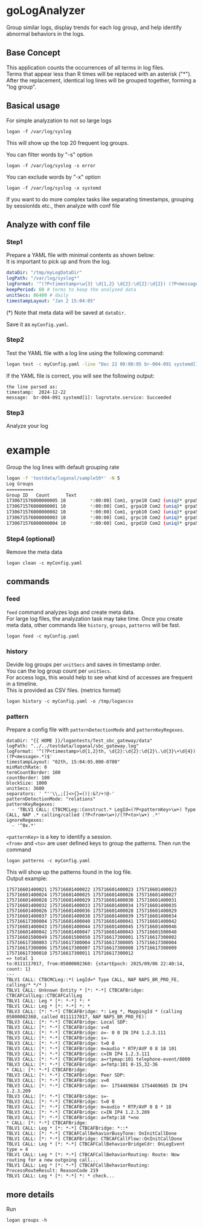 # goLogAnalyzer
Group similar logs, display trends for each log group, and help identify abnormal behaviors in the logs.  
  
## Base Concept  
This application counts the occurrences of all terms in log files.  
Terms that appear less than R times will be replaced with an asterisk ("*").  
After the replacement, identical log lines will be grouped together, forming a "log group".  
  
## Basical usage  
For simple analyzation to not so large logs
```
logan -f /var/log/syslog
```
This will show up the top 20 frequent log groups.  
  
You can filter words by "-s" option
```
logan -f /var/log/syslog -s error
```
  
You can exclude words by "-x" option
```
logan -f /var/log/syslog -x systemd
```
  
If you want to do more complex tasks like separating timestamps, grouping by sessionIds etc., then analyze with conf file 

## Analyze with conf file
### Step1
Prepare a YAML file with minimal contents as shown below:  
It is important to pick up <timestamp> and <message> from the log.  
```yaml
dataDir: "/tmp/myLogDataDir"
logPath: "/var/log/syslog*"
logFormat: '^(?P<timestamp>\w{3} \d{1,2} \d{2}:\d{2}:\d{2}) (?P<message>.*)$'
keepPeriod: 60 # terms to keep the analyzed data
unitSecs: 86400 # daily
timestampLayout: "Jan 2 15:04:05"
```
(*) Note that meta data will be saved at `dataDir`.    
  
Save it as `myConfig.yaml`.  
  
### Step2
Test the YAML file with a log line using the following command:
```sh
logan test -c myConfig.yaml -line "Dec 22 00:00:05 br-004-091 systemd[1]: logrotate.service: Succeeded"
```
If the YAML file is correct, you will see the following output:
```
the line parsed as:
timestamp:  2024-12-22
message:  br-004-091 systemd[1]: logrotate.service: Succeeded
```  
  
### Step3
Analyze your log  
# example  
Group the log lines with default grouping rate
```sh
logan -f 'testdata/loganal/sample50*' -N 5
Log Groups
==========
Group ID   Count      Text
1730671576000000005 10         *:00:00] Com1, grpe10 Com2 (uniq)* grpa50 (uniq)* <coM3> (uniq)* grpc20 (uniq)*
1730671576000000001 10         *:00:00] Com1, grpa10 Com2 (uniq)* grpa50 (uniq)* <coM3> (uniq)* grpa20 (uniq)*
1730671576000000002 10         *:00:00] Com1, grpb10 Com2 (uniq)* grpa50 (uniq)* <coM3> (uniq)* grpa20 (uniq)*
1730671576000000003 10         *:00:00] Com1, grpc10 Com2 (uniq)* grpa50 (uniq)* <coM3> (uniq)* grpb20 (uniq)*
1730671576000000004 10         *:00:00] Com1, grpd10 Com2 (uniq)* grpa50 (uniq)* <coM3> (uniq)* grpb20 (uniq)*
```
  
### Step4 (optional)
Remove the meta data
```
logan clean -c myConfig.yaml
```
  
## commands
### feed
`feed` command analyzes logs and create meta data.  
For large log files, the analyzation task may take time.
Once you create meta data, other commands like `history`, `groups`, `patterns` will be fast.
```
logan feed -c myConfig.yaml
```
  
### history
Devide log groups per `unitSecs` and saves in timestamp order.  
You can the log group count per `unitSecs`.  
For access logs, this would help to see what kind of accesses are frequent in a timeline.  
This is provided as CSV files. (metrics format)
```
logan history -c myConfig.yaml -o /tmp/logancsv
```
  
### pattern
Prepare a config file with `patternDetectionMode` and `patternKeyRegexes`.
```
dataDir: "{{ HOME }}/logantests/Test_sbc_gateway/data"
logPath: "../../testdata/loganal/sbc_gateway.log"
logFormat: '^(?P<timestamp>\d{1,2}th, \d{2}:\d{2}:\d{2}\.\d{3}\+\d{4}) (?P<message>.*)$'
timestampLayout: "02th, 15:04:05.000-0700"
minMatchRate: 0
termCountBorder: 100
countBorder: 100
blockSize: 1000
unitSecs: 3600
separators: ' "''\\,;[]<>{}=()|:&?/+!@-'
patternDetectionMode: "relations"
patternKeyRegexes:
  - 'TBLV1 CALL: CTBCMCLeg::Construct.* LegId=(?P<patternKey>\w+) Type CALL, NAP .* calling/called (?P<from>\w+)/(?P<to>\w+) .*'
ignoreRegexes:
  - '^0x.*'
```
`<patternKey>` is a key to identify a session.  
`<from>` and `<to>` are user defined keys to group the patterns.
Then run the command
```
logan patterns -c myConfig.yaml 
```
This will show up the patterns found in the log file.  
Output example:
```
175716601400021 175716601400022 175716601400023 175716601400023 175716601400024 175716601400025 175716601400026 175716601400027 175716601400028 175716601400029 175716601400030 175716601400031 175716601400032 175716601400033 175716601400034 175716601400035 175716601400026 175716601400036 175716601400028 175716601400029 175716601400037 175716601400038 175716601400039 175716601400034 175716617300004 175716601400040 175716601400041 175716601400042 175716601400043 175716601400044 175716601400045 175716601400046 175716601400042 175716601400047 175716601400043 175716601500048 175716601500049 175716601500050 175716617300001 175716617300002 175716617300003 175716617300004 175716617300005 175716617300004 175716617300006 175716617300007 175716617300008 175716617300009 175716617300010 175716617300011 175716617300012 
=> total 1
to:0111117017, from:05000002360: {startEpoch: 2025/09/06 22:40:14, count: 1}
---
TBLV1 CALL: CTBCMCLeg::*( LegId=* Type CALL, NAP NAPS_BR_PRO_FE, calling/* */* )
TBLV1 CALL: Unknown Entity * [*: *-*] CTBCAFBridge: CTBCAFCallLeg::CTBCAFCallLeg
TBLV1 CALL: Leg * [*: *-*] *: *
TBLV1 CALL: Leg * [*: *-*] *: *
TBLV3 CALL: [*: *-*] CTBCAFBridge: *: Leg *, MappingId * (calling 05000002360, called 0111117017, NAP NAPS_BR_PRO_FE):
TBLV3 CALL: [*: *-*] CTBCAFBridge: Local SDP:
TBLV3 CALL: [*: *-*] CTBCAFBridge: v=0
TBLV3 CALL: [*: *-*] CTBCAFBridge: o=- 0 0 IN IP4 1.2.3.111
TBLV3 CALL: [*: *-*] CTBCAFBridge: s=-
TBLV3 CALL: [*: *-*] CTBCAFBridge: t=0 0
TBLV3 CALL: [*: *-*] CTBCAFBridge: m=audio * RTP/AVP 0 8 18 101
TBLV3 CALL: [*: *-*] CTBCAFBridge: c=IN IP4 1.2.3.111
TBLV3 CALL: [*: *-*] CTBCAFBridge: a=rtpmap:101 telephone-event/8000
TBLV3 CALL: [*: *-*] CTBCAFBridge: a=fmtp:101 0-15,32-36
* CALL: [*: *-*] CTBCAFBridge:
TBLV3 CALL: [*: *-*] CTBCAFBridge: Peer SDP:
TBLV3 CALL: [*: *-*] CTBCAFBridge: v=0
TBLV3 CALL: [*: *-*] CTBCAFBridge: o=- 1754469684 1754469685 IN IP4 1.2.3.209
TBLV3 CALL: [*: *-*] CTBCAFBridge: s=-
TBLV3 CALL: [*: *-*] CTBCAFBridge: t=0 0
TBLV3 CALL: [*: *-*] CTBCAFBridge: m=audio * RTP/AVP 0 8 * 18
TBLV3 CALL: [*: *-*] CTBCAFBridge: c=IN IP4 1.2.3.209
TBLV3 CALL: [*: *-*] CTBCAFBridge: a=fmtp:18 *=no
* CALL: [*: *-*] CTBCAFBridge:
TBLV1 CALL: Leg * [*: *-*] CTBCAFBridge: *::*
TBLV1 CALL: [*: *-*] CTBCAFCallBehaviorBusyTone: OnInitCallDone
TBLV1 CALL: [*: *-*] CTBCAFBridge: CTBCAFCallFlow::OnInitCallDone
TBLV1 CALL: Leg * [*: *-*] CTBCAFCallBehaviorBridgeCdr: OnLegEvent type = 4
TBLV1 CALL: Leg * [*: *-*] CTBCAFCallBehaviorRouting: Route: Now routing for a new outgoing call...
TBLV1 CALL: Leg * [*: *-*] CTBCAFCallBehaviorRouting: ProcessRouteResult: ReasonCode 219
TBLV1 CALL: Leg * [*: *-*] *: * check...
```
  
## more details
Run
```
logan groups -h
```